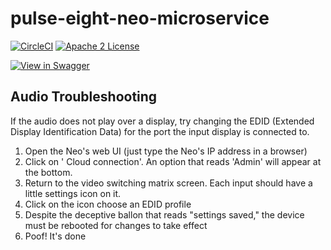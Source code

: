 # pulse-eight-neo-microservice
[![CircleCI](https://img.shields.io/circleci/project/byuoitav/pulse-eight-neo-microservice.svg)](https://circleci.com/gh/byuoitav/pulse-eight-neo-microservice) [![Apache 2 License](https://img.shields.io/hexpm/l/plug.svg)](https://raw.githubusercontent.com/byuoitav/pulse-eight-neo-microservice/master/LICENSE)

[![View in Swagger](http://jessemillar.github.io/view-in-swagger-button/button.svg)](http://byuoitav.github.io/swagger-ui/?url=https://raw.githubusercontent.com/byuoitav/pulse-eight-neo/master/swagger.json)

## Audio Troubleshooting	
If the audio does not play over a display, try changing the EDID (Extended Display Identification Data) for the port the input display is connected to. 

1. Open the Neo's web UI (just type the Neo's IP address in a browser)
2. Click on ' Cloud connection'.  An option that reads 'Admin' will appear at the bottom.
3. Return to the video switching matrix screen. Each input should have a little settings icon on it.
4. Click on the icon choose an EDID profile
5. Despite the deceptive ballon that reads "settings saved," the device must be rebooted for changes to take effect
6. Poof! It's done
